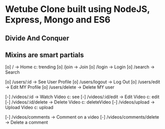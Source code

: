 # Wetube Clone built using NodeJS, Express, Mongo and ES6

## Divide And Conquer

## Mixins are smart partials

[o] / -> Home c: trending
[o] /join -> Join
[o] /login -> Login
[o] /search -> Search

<!-- User Domain -->
[o] /users/:id -> See User Profile
[o] /users/logout -> Log Out
[o] /users/edit -> Edit MY Profile
[o] /users/delete -> Delete MY user

<!-- Video Domain -->
[-] /videos/:id -> Watch Video c: see
[-] /videos/:id/edit -> Edit Video c: edit
[-] /videos/:id/delete -> Delete Video c: deleteVideo
[-] /videos/upload -> Upload Video c: upload


[-] /videos/comments -> Comment on a video
[-] /videos/comments/delete -> Delete a comment